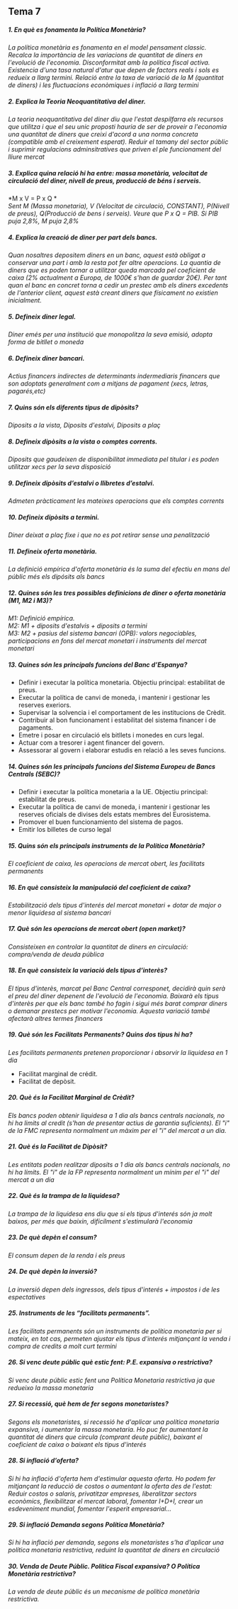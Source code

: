 ## Tema 7  

##### 1. En què es fonamenta la Política Monetària?  

*La política monetària es fonamenta en el model pensament classic. Recalca la importància de les variacions de quantitat de diners en l'evolució de l'economia. Disconformitat amb la política fiscal activa. Existencia d'una tasa natural d'atur que depen de factors reals i sols es redueix a llarg termini. Relació entre la taxa de variació de la M (quantitat de diners) i les fluctuacions econòmiques i inflació a llarg termini*  

##### 2. Explica la Teoria Neoquantitativa del diner.

*La teoria neoquantitativa del diner diu que l'estat despilfarra els recursos que utilitza i que el seu unic proposti hauria de ser de proveir a l'economia una quantitat de diners que creixi d'acord a una norma concreta (compatible amb el creixement esperat). Reduir el tamany del sector públic i suprimir regulacions adminsitratives que priven el ple funcionament del lliure mercat*   

##### 3. Explica quina relació hi ha entre: massa monetària, velocitat de circulació del diner, nivell de preus, producció de béns i serveis.  

*M x V = P x Q *   
*Sent M (Massa monetaria), V (Velocitat de circulació, CONSTANT), P(Nivell de preus), Q(Producció de bens i serveis). Veure que P x Q = PIB. Si PIB puja 2,8%, M puja 2,8%*    

##### 4. Explica la creació de diner per part dels bancs.  

*Quan nosaltres depositem diners en un banc, aquest està obligat a conservar una part i amb la resta pot fer altre operacions. La quantia de diners que es poden tornar a utilitzar queda marcada pel coeficient de caixa (2% actualment a Europa, de 1000€ s'han de guardar 20€). Per tant quan el banc en concret torna a cedir un prestec amb els diners excedents de l'anterior client, aquest està creant diners que físicament no existien inicialment.*   
##### 5. Defineix diner legal.  

*Diner emés per una institució que monopolitza la seva emisió, adopta forma de bitllet o moneda*   

##### 6. Defineix diner bancari.  

*Actius financers indirectes de determinants indermediaris financers que son adoptats generalment com a mitjans de pagament (xecs, letras, pagarés,etc)*   

##### 7. Quins són els diferents tipus de dipòsits?

*Diposits a la vista, Diposits d'estalvi, Diposits a plaç*   

##### 8. Defineix dipòsits a la vista o comptes corrents.  

*Diposits que gaudeixen de disponibilitat immediata pel titular i es poden utilitzar xecs per la seva disposició*   

##### 9. Defineix dipòsits d’estalvi o llibretes d’estalvi.  

*Admeten pràcticament les mateixes operacions que els comptes corrents*   

##### 10. Defineix dipòsits a termini.  

*Diner deixat a plaç fixe i que no es pot retirar sense una penalització*   

##### 11. Defineix oferta monetària.  

*La definició empírica d'oferta monetària és la suma del efectiu en mans del públic més els dipósits als bancs*   

##### 12. Quines són les tres possibles definicions de diner o oferta monetària (M1, M2 i M3)?

*M1: Definició empírica.  
M2: M1 + diposits d'estalvis + diposits a termini  
M3: M2 + pasius del sistema bancari (OPB): valors negociables, participacions en fons del mercat monetari i instruments del mercat monetari*     

##### 13. Quines són les principals funcions del Banc d’Espanya?  

+ Definir i executar la política monetaria. Objectiu principal: estabilitat de preus.  
+ Executar la política de canvi de moneda, i mantenir i gestionar les reserves exeriors.  
+ Supervisar la solvencia i el comportament de les institucions de Crèdit.  
+ Contribuir al bon funcionament i estabilitat del sistema financer i de pagaments.   
+ Emetre i posar en circulació els bitllets i monedes en curs legal.  
+ Actuar com a tresorer i agent financer del govern.   
+ Assessorar al govern i elaborar estudis en relació a les seves funcions.      

##### 14. Quines són les principals funcions del Sistema Europeu de Bancs Centrals (SEBC)?

+ Definir i executar la política monetaria a la UE. Objectiu principal: estabilitat de preus.  
+ Executar la política de canvi de moneda, i mantenir i gestionar les reserves oficials de divises dels estats membres del Eurosistema.  
+ Promover el buen funcionamiento del sistema de pagos.  
+ Emitir los billetes de curso legal        

##### 15. Quins són els principals instruments de la Política Monetària?  

*El coeficient de caixa, les operacions de mercat obert, les facilitats permanents*   

##### 16. En què consisteix la manipulació del coeficient de caixa?

*Estabilització dels tipus d'interés del mercat monetari + dotar de major o menor liquidesa al sistema bancari*   

##### 17. Què són les operacions de mercat obert (open market)?

*Consisteixen en controlar la quantitat de diners en circulació: compra/venda de deuda pública*   

##### 18. En què consisteix la variació dels tipus d’interès?

*El tipus d'interès, marcat pel Banc Central corresponet, decidirà quin serà el preu del diner depenent de l'evolució de l'economia. Baixarà els tipus d'interès per que els banc també ho fagin i sigui més barat comprar diners o demanar prestecs per motivar l'economia. Aquesta variació també afectarà altres termes financers*   

##### 19. Què són les Facilitats Permanents? Quins dos tipus hi ha?

*Les facilitats permanents pretenen proporcionar i absorvir la liquidesa en 1 dia*  
+ Facilitat marginal de crédit.  
+ Facilitat de depòsit.     

##### 20. Què és la Facilitat Marginal de Crèdit?

*Els bancs poden obtenir liquidesa a 1 dia als bancs centrals nacionals, no hi ha limits al credit (s'han de presentar actius de garantia suficients). El "i" de la FMC representa normalment un màxim per el "i" del mercat a un dia.*      

##### 21. Què és la Facilitat de Dipòsit?  

*Les entitats poden realitzar diposits a 1 dia als bancs centrals nacionals, no hi ha límits. El "i" de la FP representa normalment un mínim per el "i" del mercat a un dia*   

##### 22. Què és la trampa de la liquidesa?  

*La trampa de la liquidesa ens diu que si els tipus d'interés són ja molt baixos, per més que baixin, difícilment s'estimularà l'economia*   

##### 23. De què depèn el consum?   

*El consum depen de la renda i els preus*   

##### 24. De què depèn la inversió?  

*La inversió depen dels ingressos, dels tipus d'interés + impostos i de les espectatives*   

##### 25. Instruments de les “facilitats permanents”.  

*Les facilitats permanents són un instruments de política monetaria per si mateix, en tot cas, permeten ajustar els tipus d'interés mitjançant la venda i compra de credits a molt curt termini*   

##### 26. Si venc deute públic què estic fent: P.E. expansiva o restrictiva?

*Si venc deute públic estic fent una Política Monetaria restrictiva ja que redueixo la massa monetaria*   

##### 27. Si recessió, què hem de fer segons monetaristes?

*Segons els monetaristes, si recessió he d'aplicar una política monetaria expansiva, i aumentar la massa monetaria. Ho puc fer aumentant la quantitat de diners que circula (comprant deute públic), baixant el coeficient de caixa o baixant els tipus d'interés*

##### 28. Si inflació d’oferta?

*Si hi ha inflació d'oferta hem d'estimular aquesta oferta. Ho podem fer mitjançant la reducció de costos o aumentant la oferta des de l'estat: Reduir costos o salaris, privatitzar empreses, liberalitzar sectors econòmics, flexibilitzar el mercat laboral, fomentar I+D+I, crear un esdeveniment mundial, fomentar l'esperit empresarial...*   

##### 29. Si inflació Demanda segons Política Monetària?   

*Si hi ha inflació per demanda, segons els monetaristes s'ha d'aplicar una política monetaria restrictiva, reduint la quantitat de diners en circulació*   

##### 30. Venda de Deute Públic. Política Fiscal expansiva? O Política Monetària restrictiva?

*La venda de deute públic és un mecanisme de política monetària restrictiva.*   
